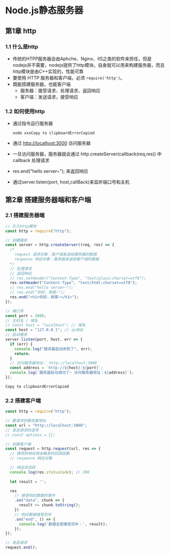 # Node.js静态服务器

## 第1章 http

### 1.1 什么是http

- 传统的HTPP服务器会由Aphche、Nginx、IIS之类的软件来担任，但是nodejs并不需要，nodejs提供了http模块，自身就可以用来构建服务器，而且http模块是由C++实现的，性能可靠
- 要使用 HTTP 服务器和客户端，必须 `require('http')`。
- 既能搭建服务器，也能客户端
  - 服务器：接受请求、处理请求、返回响应
  - 客户端：发送请求，接受响应

### 1.2 如何使用http

- 通过指令运行服务器

  ```markup
  node xxxCopy to clipboardErrorCopied
  ```

- 通过 [http://localhost:3000](http://localhost:3000/) 访问服务器

- 一旦访问服务器，服务器就会通过 http.createServer(callback(req,res)) 中 callback 处理请求

- res.end("hello server~"); 来返回响应

- 通过server.listen(port, host,callBack)来监听端口号和主机

## 第2章 搭建服务器端和客户端

### 2.1 搭建服务器端

```js
// 引入http模块
const http = require("http");

// 创建服务
const server = http.createServer((req, res) => {
  /*
    request 请求对象：客户端发送给服务器的数据
    response 响应对象：服务器发送给客户端的数据
  */
  // 处理请求
  // 返回响应
  // res.setHeader("Content-Type", "text/plain;charset=utf8");
  res.setHeader("Content-Type", "text/html;charset=utf8");
  // res.end("hello server~");
  // res.end("你好，旅客~");
  res.end("<h1>你好，旅客~</h1>");
});

// 端口号
const port = 3000;
// 主机名 / 域名
// const host = "localhost"; // 域名
const host = "127.0.0.1"; // ip地址
// 启动服务
server.listen(port, host, err => {
  if (err) {
    console.log("服务器启动失败了", err);
    return;
  }
  // 访问服务器地址： http://localhost:3000
  const address = `http://${host}:${port}`;
  console.log(`服务器启动成功了~ 访问服务器地址：${address}`);
});

Copy to clipboardErrorCopied
```

### 2.2 搭建客户端

```js
const http = require("http");

// 要请求的服务器地址
const url = "http://localhost:3000";
// 发送请求的选项
// const options = {};

// 创建客户端
const request = http.request(url, res => {
  // 接受到响应就会触发的回调函数
  // responce 响应对象

  // 响应状态码
  console.log(res.statusCode); // 200
  
  let result = '';

  res
    // 接受响应数据的事件
    .on("data", chunk => {
      result += chunk.toString();
    })
    // 响应数据接受完毕
    .on("end", () => {
      console.log('数据全部接受完毕：', result);
    });
});

// 发送请求
request.end();
```

